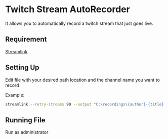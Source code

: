 # Twitch Stream AutoRecorder
It allows you to automatically record a twitch stream that just goes live.

## Requirement
[Streamlink](https://github.com/streamlink/streamlink/releases)

## Setting Up
Edit file with your desired path location and the channel name you want to record

Example:
```bash
streamlink --retry-streams 90 --output "C:\recordings\{author}-{title}.ts" https://twitch.tv/channelname best
```

## Running File
Run as administrator
